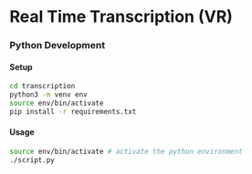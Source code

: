 # Real Time Transcription (VR)
### Python Development
#### Setup

```zsh
cd transcription
python3 -m venv env
source env/bin/activate
pip install -r requirements.txt
```

#### Usage
```zsh
source env/bin/activate # activate the python environment
./script.py
```
